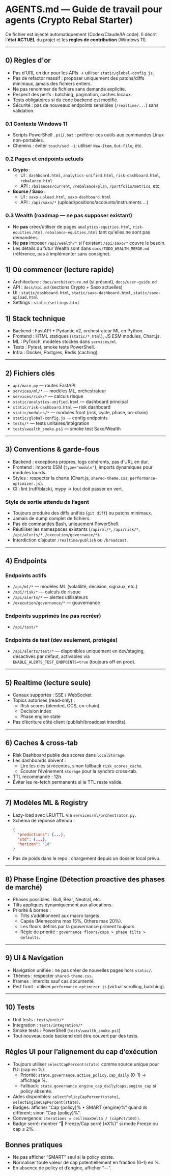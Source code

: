 # AGENTS.md — Guide de travail pour agents (Crypto Rebal Starter)

Ce fichier est injecté automatiquement (Codex/Claude/IA code).
Il décrit l'**état ACTUEL** du projet et les **règles de contribution** (Windows 11).

---

## 0) Règles d'or
- Pas d'URL en dur pour les APIs → utiliser `static/global-config.js`.
- Pas de refactor massif : proposer uniquement des patchs/diffs minimaux, jamais des fichiers entiers.
- Ne pas renommer de fichiers sans demande explicite.
- Respect des perfs : batching, pagination, caches locaux.
- Tests obligatoires si du code backend est modifié.
- Sécurité : pas de nouveaux endpoints sensibles (`/realtime/...`) sans validation.

### 0.1 Contexte Windows 11
- Scripts PowerShell `.ps1`/`.bat` : préférer ces outils aux commandes Linux non-portables.
- Chemins : éviter `touch/sed -i`; utiliser `New-Item`, `Out-File`, etc.

### 0.2 Pages et endpoints **actuels**
- **Crypto** :
  - UI : `dashboard.html`, `analytics-unified.html`, `risk-dashboard.html`, `rebalance.html`
  - API : `/balances/current`, `/rebalance/plan`, `/portfolio/metrics`, etc.
- **Bourse / Saxo** :
  - UI : `saxo-upload.html`, `saxo-dashboard.html`
  - API : `/api/saxo/*` (upload/positions/accounts/instruments …)

### 0.3 Wealth (roadmap — ne pas supposer existant)
- Ne **pas** créer/utiliser de pages `analytics-equities.html`, `risk-equities.html`, `rebalance-equities.html` tant qu'elles ne sont pas demandées.
- Ne **pas** imposer `/api/wealth/*` si l'existant `/api/saxo/*` couvre le besoin.
- Les détails du futur Wealth sont dans `docs/TODO_WEALTH_MERGE.md` (référence, pas à implémenter sans consigne).

## 1) Où commencer (lecture rapide)
- Architecture : `docs/architecture.md` (si présent), `docs/user-guide.md`
- API : `docs/api.md` (sections Crypto + Saxo actuelles)
- UI : `static/dashboard.html`, `static/saxo-dashboard.html`, `static/saxo-upload.html`
- Settings : `static/settings.html`

## 1) Stack technique

- Backend : FastAPI + Pydantic v2, orchestrateur ML en Python.
- Frontend : HTML statiques (`static/*.html`), JS ESM modules, Chart.js.
- ML : PyTorch, modèles stockés dans `services/ml`.
- Tests : Pytest, smoke tests PowerShell.
- Infra : Docker, Postgres, Redis (caching).

---

## 2) Fichiers clés

- `api/main.py` — routes FastAPI
- `services/ml/*` — modèles ML, orchestrateur
- `services/risk/*` — calculs risque
- `static/analytics-unified.html` — dashboard principal
- `static/risk-dashboard.html` — risk dashboard
- `static/modules/*` — modules front (risk, cycle, phase, on-chain)
- `static/global-config.js` — config endpoints
- `tests/*` — tests unitaires/intégration
- `tests\wealth_smoke.ps1` — smoke test Saxo/Wealth

---

## 3) Conventions & garde-fous

- Backend : exceptions propres, logs cohérents, pas d’URL en dur.
- Frontend : imports ESM (`type="module"`), imports dynamiques pour modules lourds.
- Styles : respecter la charte (Chart.js, `shared-theme.css`, `performance-optimizer.js`).
- CI : lint (ruff/black), mypy → tout doit passer en vert.

### Style de sortie attendu de l’agent
- Toujours produire des diffs unifiés (`git diff`) ou patchs minimaux.
- Jamais de dump complet de fichiers.
- Pas de commandes Bash, uniquement PowerShell.
- Réutiliser les namespaces existants (`/api/ml/*`, `/api/risk/*`, `/api/alerts/*`, `/execution/governance/*`).
- Interdiction d’ajouter `/realtime/publish` ou `/broadcast`.

---

## 4) Endpoints

### Endpoints actifs
- `/api/ml/*` — modèles ML (volatilité, décision, signaux, etc.)
- `/api/risk/*` — calculs de risque
- `/api/alerts/*` — alertes utilisateurs
- `/execution/governance/*` — gouvernance

### Endpoints supprimés (ne pas recréer)
- `/api/test/*`

### Endpoints de test (dev seulement, protégés)
- `/api/alerts/test/*` — disponibles uniquement en dev/staging, désactivés par défaut, activables via `ENABLE_ALERTS_TEST_ENDPOINTS=true` (toujours off en prod).

---

## 5) Realtime (lecture seule)

- Canaux supportés : SSE / WebSocket
- Topics autorisés (read-only) :
  - Risk scores (blended, CCS, on-chain)
  - Decision index
  - Phase engine state
- Pas d’écriture côté client (publish/broadcast interdits).

---

## 6) Caches & cross-tab

- Risk Dashboard publie des scores dans `localStorage`.
- Les dashboards doivent :
  - Lire les clés si récentes, sinon fallback `risk_scores_cache`.
  - Écouter l’événement `storage` pour la synchro cross-tab.
- TTL recommandé : 12h.
- Éviter les re-fetch permanents si le TTL reste valide.

---

## 7) Modèles ML & Registry

- Lazy-load avec LRU/TTL via `services/ml/orchestrator.py`.
- Schéma de réponse attendu :
  ```json
  {
    "predictions": {...},
    "std": {...},
    "horizon": "1d"
  }
  ```
- Pas de poids dans le repo : chargement depuis un dossier local prévu.

---

## 8) Phase Engine (Détection proactive des phases de marché)

- Phases possibles : Bull, Bear, Neutral, etc.
- Tilts appliqués dynamiquement aux allocations.
- Priorité & bornes :
  - Tilts s’additionnent aux macro targets.
  - Capés (Memecoins max 15%, Others max 20%).
  - Les floors définis par la gouvernance priment toujours.
  - Règle de priorité : `governance floors/caps > phase tilts > defaults`.

---

## 9) UI & Navigation

- Navigation unifiée : ne pas créer de nouvelles pages hors `static/`.
- Thèmes : respecter `shared-theme.css`.
- Iframes : interdits sauf cas documenté.
- Perf front : utiliser `performance-optimizer.js` (virtual scrolling, batching).

---

## 10) Tests

- Unit tests : `tests/unit/*`
- Integration : `tests/integration/*`
- Smoke tests : PowerShell (`tests\wealth_smoke.ps1`)
- Tout nouveau code backend doit être couvert par des tests.

## Règles UI pour l’alignement du cap d’exécution

- Toujours utiliser `selectCapPercent(state)` comme source unique pour l’UI (cap en %).
  - Priorité: `state.governance.active_policy.cap_daily` (0–1) → affichage %.
  - Fallback: `state.governance.engine_cap_daily`/`caps.engine_cap` si policy absente.
- Aides disponibles: `selectPolicyCapPercent(state)`, `selectEngineCapPercent(state)`.
- Badges: afficher “Cap {policy}% • SMART {engine}%” quand ils diffèrent; sinon “Cap {policy}%”.
- Convergence: `iterations = ceil(maxDelta / (capPct/100))`.
- Badge serré: montrer “🧊 Freeze/Cap serré (±X%)” si mode Freeze ou cap ≤ 2%.

## Bonnes pratiques

- Ne pas afficher “SMART” seul si la policy existe.
- Normaliser toute valeur de cap potentiellement en fraction (0–1) en %.
- En absence de policy et d’engine, afficher “—”.
